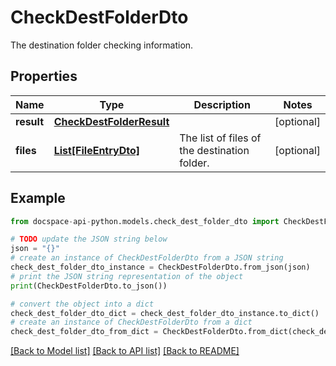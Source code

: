 # CheckDestFolderDto
The destination folder checking information.

## Properties

Name | Type | Description | Notes
------------ | ------------- | ------------- | -------------
**result** | [**CheckDestFolderResult**](CheckDestFolderResult.md) |  | [optional] 
**files** | [**List[FileEntryDto]**](FileEntryDto.md) | The list of files of the destination folder. | [optional] 

## Example

```python
from docspace-api-python.models.check_dest_folder_dto import CheckDestFolderDto

# TODO update the JSON string below
json = "{}"
# create an instance of CheckDestFolderDto from a JSON string
check_dest_folder_dto_instance = CheckDestFolderDto.from_json(json)
# print the JSON string representation of the object
print(CheckDestFolderDto.to_json())

# convert the object into a dict
check_dest_folder_dto_dict = check_dest_folder_dto_instance.to_dict()
# create an instance of CheckDestFolderDto from a dict
check_dest_folder_dto_from_dict = CheckDestFolderDto.from_dict(check_dest_folder_dto_dict)
```
[[Back to Model list]](../README.md#documentation-for-models) [[Back to API list]](../README.md#documentation-for-api-endpoints) [[Back to README]](../README.md)


